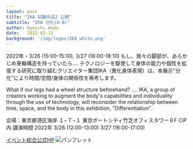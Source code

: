 ```yaml
---
layout: post
title: "IKA 試験作品2 公開"
subtitle: "IKA 分化(A-B)"
author: Ryoichi Ando
date:   2022-03-15
background: '/img/logos/IKA_white.png'
---
```


2022年・3/26 (15:00-15:10), 3/27 (18:00-18:10)
もし、我々の脚部が、あらかじめ車輪構造を持っていたら....
テクノロジーを駆使して身体の能力や個性を拡張する研究に取り組むクリエイター集団IKA（異化身体表現）は、本展示"分化"により時間/空間/身体の関係性を再考します。

What if our legs had a wheel structure beforehand? ....
IKA, a group of creators working to augment the body's capabilities and individuality through the use of technology, will reconsider the relationship between time, space, and the body in this exhibition, "Differentiation".

会場：東京都港区海岸 １−７−１ 東京ポートシティ竹芝オフィスタワー８F CiP内
講演時間
2022年
3/26 (12:00-13:00)
3/27 (16:00-17:00)

[イベント総合公式HP](https://kmd-embodiedmedia.webflow.io/media/em-ex)
![パンフレット](https://github.com/tuz358/axereal2.github.io/blob/2f279a78b60d1a8f232415ea76dc9661063dd6dd/img/ika/emex.jpg "チラシ")
